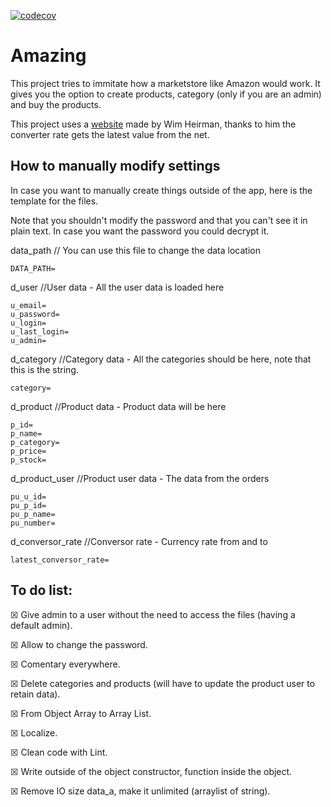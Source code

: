 [![codecov](https://codecov.io/gh/TheFallender/Amazing/branch/master/graph/badge.svg?token=0vyRPWkJGd)](https://codecov.io/gh/TheFallender/Amazing)

# Amazing
This project tries to immitate how a marketstore like Amazon would work. It gives you the option to create products, category (only if you are an admin) and buy the products.

This project uses a [website](http://currencies.apps.grandtrunk.net/) made by Wim Heirman, thanks to him the converter rate gets the latest value from the net.

## How to manually modify settings
In case you want to manually create things outside of the app, here is the template for the files.

Note that you shouldn't modify the password and that you can't see it in plain text. In case you want the password you could decrypt it.

data_path // You can use this file to change the data location
```
DATA_PATH=
```

d_user //User data - All the user data is loaded here
```
u_email=
u_password=
u_login=
u_last_login=
u_admin=
```

d_category //Category data - All the categories should be here, note that this is the string.
```
category=
```

d_product //Product data - Product data will be here
```
p_id=
p_name=
p_category=
p_price=
p_stock=
```

d_product_user //Product user data - The data from the orders
```
pu_u_id=
pu_p_id=
pu_p_name=
pu_number=
```

d_conversor_rate //Conversor rate - Currency rate from and to
```
latest_conversor_rate=
```
## To do list:
☒ Give admin to a user without the need to access the files (having a default admin).

☒ Allow to change the password.

☒ Comentary everywhere.

☒ Delete categories and products (will have to update the product user to retain data).

☒ From Object Array to Array List.

☒ Localize.

☒ Clean code with Lint.

☒ Write outside of the object constructor, function inside the object.

☒ Remove IO size data_a, make it unlimited (arraylist of string).
